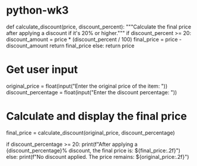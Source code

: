 # python-wk3
def calculate_discount(price, discount_percent):
    """Calculate the final price after applying a discount if it's 20% or higher."""
    if discount_percent >= 20:
        discount_amount = price * (discount_percent / 100)
        final_price = price - discount_amount
        return final_price
    else:
        return price

# Get user input
original_price = float(input("Enter the original price of the item: "))
discount_percentage = float(input("Enter the discount percentage: "))

# Calculate and display the final price
final_price = calculate_discount(original_price, discount_percentage)

if discount_percentage >= 20:
    print(f"After applying a {discount_percentage}% discount, the final price is: ${final_price:.2f}")
else:
    print(f"No discount applied. The price remains: ${original_price:.2f}")

